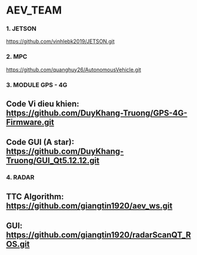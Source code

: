 # AEV_TEAM
### 1. JETSON
https://github.com/vinhlebk2019/JETSON.git
### 2. MPC
https://github.com/quanghuy26/AutonomousVehicle.git
### 3. MODULE GPS - 4G
## Code Vi dieu khien: https://github.com/DuyKhang-Truong/GPS-4G-Firmware.git
## Code GUI (A star): https://github.com/DuyKhang-Truong/GUI_Qt5.12.12.git
### 4. RADAR
## TTC Algorithm: https://github.com/giangtin1920/aev_ws.git
## GUI: https://github.com/giangtin1920/radarScanQT_ROS.git

 

